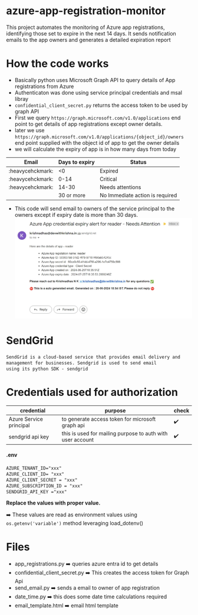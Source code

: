 # azure-app-registration-monitor
This project automates the monitoring of Azure app registrations, identifying those set to expire in the next 14 days. It sends notification emails to the app owners and generates a detailed expiration report

# How the code works

* Basically python uses Microsoft Graph API to query details of App registrations from Azure
* Authenticaton was done using service principal credentials and msal libray
* `confidential_client_secret.py` returns the access token to be used by graph API
* First we query `https://graph.microsoft.com/v1.0/applications` end point to get details of app registrations except 
    owner details.
* later we use `https://graph.microsoft.com/v1.0/applications/{object_id}/owners` end point supplied with the object id of app
    to get the owner details
* we will calculate the expiry of app is in how many days from today

| Email            | Days to expiry | Status |
|------------------|----------------|--------|
| :heavycehckmark: | <0             | Expired |
| :heavycehckmark: | 0-14           | Critical |
| :heavycehckmark: | 14-30          | Needs attentions |
|                  | 30 or more | No Immediate action is required |

* This code will send email to owners of the service principal to the owners except if expiry date is more than 30 days.
![alt text](email_sample.jpeg)


# SendGrid 

```
SendGrid is a cloud-based service that provides email delivery and management for businesses. Sendgrid is used to send email
using its python SDK - sendgrid
```

# Credentials used for authorization

| credential                    | purpose                                                    | check              |
|-------------------------------|------------------------------------------------------------|--------------------|
| Azure Service principal       | to generate access token for microsoft graph api           | :heavy_check_mark: |
| sendgrid api key              | this is used for mailing purpose to auth with user account | :heavy_check_mark: |

#### .env
```commandline
AZURE_TENANT_ID="xxx"
AZURE_CLIENT_ID= "xxx"
AZURE_CLIENT_SECRET = "xxx"
AZURE_SUBSCRIPTION_ID = "xxx"
SENDGRID_API_KEY ="xxx"
```
**Replace the values with proper value.**

➡️ These values are read as environment values using `os.getenv('variable')` method leveraging load_dotenv()

# Files

* app_registrations.py ➡️ queries azure entra id to get details
* confidential_client_secret.py ➡️ This creates the access token for Graph Api
* send_email.py ➡️ sends a email to owner of app registration
* date_time.py ➡️ this does some date time calculations required
* email_template.html ➡️ email html template

